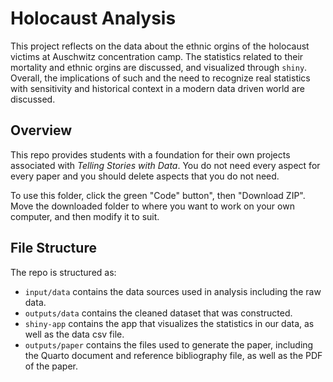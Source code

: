 # Holocaust Analysis 
This project reflects on the data about the ethnic orgins of the holocaust victims at Auschwitz concentration camp. The statistics 
related to their mortality and ethnic orgins are discussed, and visualized through `shiny`. Overall, the implications of such and the need to recognize real statistics with sensitivity and historical context in a modern data driven world are discussed.

## Overview

This repo provides students with a foundation for their own projects associated with *Telling Stories with Data*. You do not need every aspect for every paper and you should delete aspects that you do not need.

To use this folder, click the green "Code" button", then "Download ZIP". Move the downloaded folder to where you want to work on your own computer, and then modify it to suit.

## File Structure

The repo is structured as:

-   `input/data` contains the data sources used in analysis including the raw data.
-   `outputs/data` contains the cleaned dataset that was constructed.
-   `shiny-app` contains the app that visualizes the statistics in our data, as well as the data csv file. 
-   `outputs/paper` contains the files used to generate the paper, including the Quarto document and reference bibliography file, as well as the PDF of the paper. 
